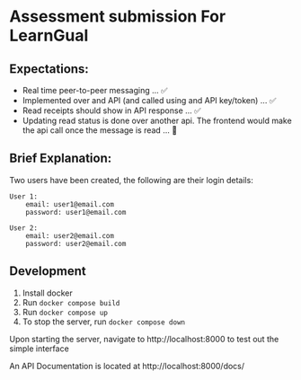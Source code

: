 # Assessment submission For LearnGual

## Expectations:
- Real time peer-to-peer messaging ... ✅
- Implemented over and API (and called using and API key/token) ... ✅
- Read receipts should show in API response ... ✅
- Updating read status is done over another api. The frontend would make the api call once the message is read ... 🔁


## Brief Explanation:
Two users have been created, the following are their login details:

    User 1:
        email: user1@email.com
        password: user1@email.com

    User 2:
        email: user2@email.com
        password: user2@email.com






## Development

1. Install docker
2. Run `docker compose build`
3. Run `docker compose up`
4. To stop the server, run `docker compose down`


Upon starting the server, navigate to http://localhost:8000 to test out the simple interface

An API Documentation is located at http://localhost:8000/docs/